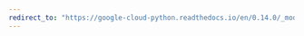 ```yaml
---
redirect_to: "https://google-cloud-python.readthedocs.io/en/0.14.0/_modules/gcloud/bigtable/happybase/connection.html"
---
```

